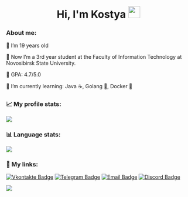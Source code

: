 <h1 align="center"> Hi, I'm Kostya <img src="https://github.com/blackcater/blackcater/raw/main/images/Hi.gif" height="32"/></h1>

### About me:
🌵 I’m 19 years old 

🏫 Now I’m a 3rd year student at the Faculty of Information Technology at Novosibirsk State University.

📒 GPA: 4.7/5.0

🌱 I’m currently learning: Java ☕, Golang 🦉, Docker 🐋

### 📈 My profile stats:
![](https://github-profile-summary-cards.vercel.app/api/cards/profile-details?username=punch-bob&theme=tokyonight)
### 📊 Language stats:
![](https://github-profile-summary-cards.vercel.app/api/cards/most-commit-language?username=punch-bob&theme=tokyonight)

### 🔗 My links:

[![Vkontakte Badge](https://img.shields.io/badge/-Vkontakte-0088cc?style=for-the-badge&logo=appveyor&logo=Vkontakte&logoColor=white&color=0028cc)](https://vk.com/id177951126)
[![Telegram Badge](https://img.shields.io/badge/-Telegram-0088cc?style=for-the-badge&logo=appveyor&logo=Telegram&logoColor=white&color=blue)](https://t.me/rybalkokonstantin)
[![Email Badge](https://img.shields.io/badge/-Email-0088cc?style=for-the-badge&logo=appveyor&logo=Gmail&logoColor=white&color=critical)](mailto:rybalkokostyan@gmail.com)
[![Discord Badge](https://img.shields.io/badge/-Discord-0088cc?style=for-the-badge&logo=appveyor&logo=Discord&logoColor=white&color=blueviolet)](https://discordapp.com/users/433216752738893824/)

![](https://komarev.com/ghpvc/?username=punch-bob)
